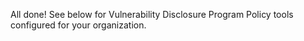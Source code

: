 All done! See below for Vulnerability Disclosure Program Policy tools configured for your organization.